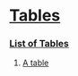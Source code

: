 # [Tables](#tables)

  
### [List of Tables](#list-of-tables)  
  
1.  [A table][1]  


[1]: ./sub-1/document#a-table "A table"
